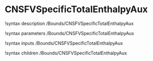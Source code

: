 <!-- MOOSE Documentation Stub: Remove this when content is added. -->

# CNSFVSpecificTotalEnthalpyAux
!syntax description /Bounds/CNSFVSpecificTotalEnthalpyAux

!syntax parameters /Bounds/CNSFVSpecificTotalEnthalpyAux

!syntax inputs /Bounds/CNSFVSpecificTotalEnthalpyAux

!syntax children /Bounds/CNSFVSpecificTotalEnthalpyAux

